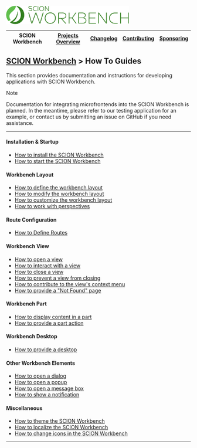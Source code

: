 <a href="/README.md"><img src="/resources/branding/scion-workbench-banner.svg" height="50" alt="SCION Workbench"></a>

| SCION Workbench | [Projects Overview][menu-projects-overview] | [Changelog][menu-changelog] | [Contributing][menu-contributing] | [Sponsoring][menu-sponsoring] |  
|-----------------|---------------------------------------------|-----------------------------|-----------------------------------|-------------------------------|

## [SCION Workbench][menu-home] > How To Guides

This section provides documentation and instructions for developing applications with SCION Workbench.

> [!NOTE]
> Documentation for integrating microfrontends into the SCION Workbench is planned. In the meantime, please refer to our testing application for an example, or contact us by submitting an issue on GitHub if you need assistance.

***

#### Installation & Startup
- [How to install the SCION Workbench](how-to-install-workbench.md)
- [How to start the SCION Workbench](how-to-start-workbench.md)

#### Workbench Layout
- [How to define the workbench layout](how-to-define-layout.md)
- [How to modify the workbench layout](how-to-modify-layout.md)
- [How to customize the workbench layout](how-to-customize-layout.md)
- [How to work with perspectives](how-to-perspective.md)

#### Route Configuration
- [How to Define Routes](how-to-define-routes.md)
 
#### Workbench View
- [How to open a view](how-to-open-view.md)
- [How to interact with a view](how-to-interact-with-view.md)
- [How to close a view](how-to-close-view.md)
- [How to prevent a view from closing](how-to-prevent-view-closing.md)
- [How to contribute to the view's context menu](how-to-provide-view-menu-item.md)
- [How to provide a "Not Found" page](how-to-provide-not-found-page.md)

#### Workbench Part
- [How to display content in a part](how-to-navigate-part.md)
- [How to provide a part action](how-to-provide-part-action.md)

#### Workbench Desktop
- [How to provide a desktop](how-to-provide-desktop.md)

#### Other Workbench Elements
- [How to open a dialog](how-to-open-dialog.md)
- [How to open a popup](how-to-open-popup.md)
- [How to open a message box](how-to-open-message-box.md)
- [How to show a notification](how-to-show-notification.md)
 
#### Miscellaneous
- [How to theme the SCION Workbench](how-to-theme-workbench.md)
- [How to localize the SCION Workbench](how-to-localize.md)
- [How to change icons in the SCION Workbench](how-to-icons.md)

***

[menu-home]: /README.md
[menu-projects-overview]: /docs/site/projects-overview.md
[menu-changelog]: /docs/site/changelog.md
[menu-contributing]: /CONTRIBUTING.md
[menu-sponsoring]: /docs/site/sponsoring.md

